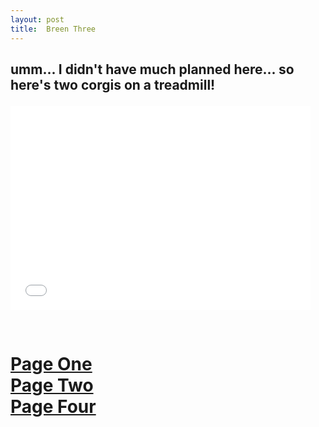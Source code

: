 ```yaml
---
layout: post
title:  Breen Three
---
```

<h2>

umm... I didn't have much planned here... so here's two corgis on a treadmill!

</h2>

<iframe src="//giphy.com/embed/xsdHz7YcFXsIM" width="480" height="326" frameBorder="0" class="giphy-embed" allowFullScreen></iframe><p><a href="http://giphy.com/gifs/running-xsdHz7YcFXsIM"></a></p>
<br>
<h1>
<a href="http://stonemahogany.com/2017/02/23/breenone.html" target="_blank">Page One</a>
<br>
<a href="http://stonemahogany.com/2017/02/23/breentwo.html" target="_blank">Page Two</a>
<br>
<a href="http://stonemahogany.com/2017/02/23/breenfour.html" target="_blank">Page Four</a>
</h1>
